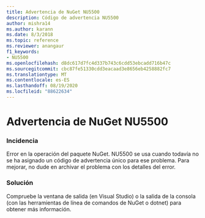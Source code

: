 ```yaml
---
title: Advertencia de NuGet NU5500
description: Código de advertencia NU5500
author: mishra14
ms.author: karann
ms.date: 8/3/2018
ms.topic: reference
ms.reviewer: anangaur
f1_keywords:
- NU5500
ms.openlocfilehash: d8dc617d7fc4d337b743c6cdd53ebcadd716b47c
ms.sourcegitcommit: cbc87fe51330cdd3eacaad3e8656eb4258882fc7
ms.translationtype: MT
ms.contentlocale: es-ES
ms.lasthandoff: 08/19/2020
ms.locfileid: "88622634"
---
```

# <a name="nuget-warning-nu5500"></a>Advertencia de NuGet NU5500

### <a name="issue"></a>Incidencia

Error en la operación del paquete NuGet. NU5500 se usa cuando todavía no se ha asignado un código de advertencia único para ese problema. Para mejorar, no dude en archivar el problema con los detalles del error.


### <a name="solution"></a>Solución

Compruebe la ventana de salida (en Visual Studio) o la salida de la consola (con las herramientas de línea de comandos de NuGet o dotnet) para obtener más información.


